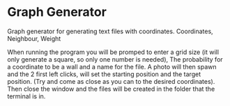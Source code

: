 # Graph Generator
 Graph generator for generating text files with coordinates.
 Coordinates, Neighbour, Weight

 When running the program you will be promped to enter a grid size (it will only generate a square, so only one number is needed), The probability for a coordinate to be a wall and a name for the file.
 A photo will then spawn and the 2 first left clicks, will set the starting position and the target position.
 (Try and come as close as you can to the desired coordinates). 
 Then close the window and the files will be created in the folder that the terminal is in.